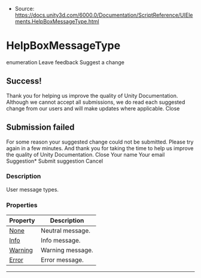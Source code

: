 * Source: https://docs.unity3d.com/6000.0/Documentation/ScriptReference/UIElements.HelpBoxMessageType.html

# HelpBoxMessageType
enumeration
Leave feedback
Suggest a change
## Success!
Thank you for helping us improve the quality of Unity Documentation. Although we cannot accept all submissions, we do read each suggested change from our users and will make updates where applicable.
Close
## Submission failed
For some reason your suggested change could not be submitted. Please <a>try again</a> in a few minutes. And thank you for taking the time to help us improve the quality of Unity Documentation.
Close
Your name Your email Suggestion* Submit suggestion
Cancel
### Description
User message types. 
### Properties
Property | Description  
---|---  
[None](https://docs.unity3d.com/6000.0/Documentation/ScriptReference/UIElements.HelpBoxMessageType.None.html) |  Neutral message.   
[Info](https://docs.unity3d.com/6000.0/Documentation/ScriptReference/UIElements.HelpBoxMessageType.Info.html) |  Info message.   
[Warning](https://docs.unity3d.com/6000.0/Documentation/ScriptReference/UIElements.HelpBoxMessageType.Warning.html) |  Warning message.   
[Error](https://docs.unity3d.com/6000.0/Documentation/ScriptReference/UIElements.HelpBoxMessageType.Error.html) |  Error message.   
* * *
